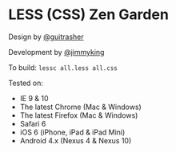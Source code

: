 LESS (CSS) Zen Garden
=============

Design by [@guitrasher](https://twitter.com/guitrasher)

Development by [@jimmyking](https://twitter.com/jimmyking)

To build: `lessc all.less all.css`

Tested on:
* IE 9 & 10
* The latest Chrome (Mac & Windows)
* The latest Firefox (Mac & Windows)
* Safari 6
* iOS 6 (iPhone, iPad & iPad Mini)
* Android 4.x (Nexus 4 & Nexus 10)
